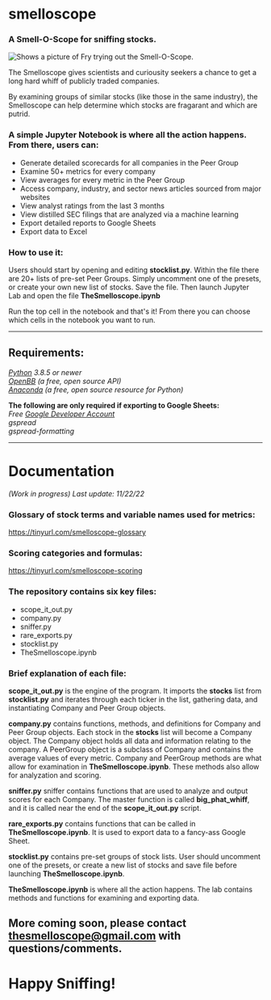 # smelloscope
### A Smell-O-Scope for sniffing stocks.

<picture>
  <source media="(prefers-color-scheme: dark)" srcset="https://facingwinter.com/misc2022/smelloscope2small.jpg">
  <source media="(prefers-color-scheme: light)" srcset="https://facingwinter.com/misc2022/smelloscope2small.jpg">
  <img alt="Shows a picture of Fry trying out the Smell-O-Scope." src="https://facingwinter.com/misc2022/smelloscope2small.jpg">
</picture>

The Smelloscope gives scientists and curiousity seekers a chance to get a long hard whiff of publicly traded companies.

By examining groups of similar stocks (like those in the same industry), the Smelloscope can help determine which stocks are fragarant and which are putrid.

### A simple Jupyter Notebook is where all the action happens. From there, users can:
- Generate detailed scorecards for all companies in the Peer Group
- Examine 50+ metrics for every company
- View averages for every metric in the Peer Group
- Access company, industry, and sector news articles sourced from major websites
- View analyst ratings from the last 3 months
- View distilled SEC filings that are analyzed via a machine learning
- Export detailed reports to Google Sheets
- Export data to Excel

### How to use it:
Users should start by opening and editing **stocklist.py**. Within the file there are 20+ lists of pre-set Peer Groups. Simply uncomment one of the presets, or create your own new list of stocks. Save the file. Then launch Jupyter Lab and open the file **TheSmelloscope.ipynb**

Run the top cell in the notebook and that's it! From there you can choose which cells in the notebook you want to run.

_______________________________________________________________________________________________________________________________________________________
## Requirements:

<i>[Python](https://www.python.org/downloads/) 3.8.5 or newer<br></i>
<i>[OpenBB](https://docs.openbb.co/sdk/quickstart/installation) (a free, open source API)<br></i>
<i>[Anaconda](https://www.anaconda.com/products/distribution) (a free, open source resource for Python)<br></i>

**The following are only required if exporting to Google Sheets:**<br>
<i>Free [Google Developer Account](https://developers.google.com/)<br></i>
<i>gspread</i><br>
<i>gspread-formatting</i>
 
 _______________________________________________________________________________________________________________________________________________________
 # Documentation
 
<i>(Work in progress) Last update: 11/22/22</i><br>
 
 ### Glossary of stock terms and variable names used for metrics:<br> 
 https://tinyurl.com/smelloscope-glossary
 
 ### Scoring categories and formulas:<br> 
 https://tinyurl.com/smelloscope-scoring
 
 ### The repository contains six key files:
 - scope_it_out.py
 - company.py
 - sniffer.py
 - rare_exports.py
 - stocklist.py
 - TheSmelloscope.ipynb
 
 ### Brief explanation of each file:
 
**scope_it_out.py** is the engine of the program. It imports the **stocks** list from **stocklist.py** and iterates through each ticker in the list, gathering data, and instantiating Company and Peer Group objects.

**company.py** contains functions, methods, and definitions for Company and Peer Group objects. Each stock in the **stocks** list will become a Company object. The Company object holds all data and information relating to the company. A PeerGroup object is a subclass of Company and contains the average values of every metric. Company and PeerGroup methods are what allow for examination in **TheSmelloscope.ipynb**. These methods also allow for analyzation and scoring.

**sniffer.py** sniffer contains functions that are used to analyze and output scores for each Company. The master function is called **big_phat_whiff**, and it is called near the end of the **scope_it_out.py** script.

**rare_exports.py** contains functions that can be called in **TheSmelloscope.ipynb**. It is used to export data to a fancy-ass Google Sheet.

**stocklist.py** contains pre-set groups of stock lists. User should uncomment one of the presets, or create a new list of stocks and save file before launching **TheSmelloscope.ipynb**.

**TheSmelloscope.ipynb** is where all the action happens. The lab contains methods and functions for examining and exporting data.
 
 
## More coming soon, please contact thesmelloscope@gmail.com with questions/comments.

# Happy Sniffing!
